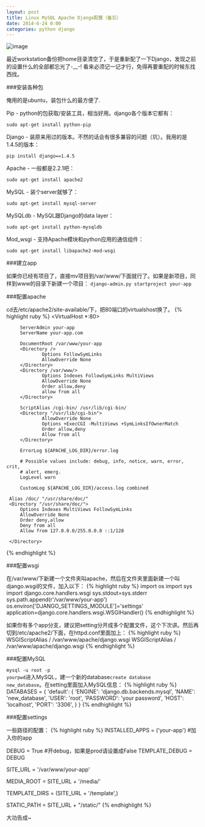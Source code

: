 ```yaml
---
layout: post
title: Linux MySQL Apache Django配置（备忘）
date: 2014-6-24 0:00
categories: python django
---
```


![image](http://andward-blog-picture.qiniudn.com/people_crossing.jpg)

最近workstation备份把home目录清空了，于是重新配了一下Django，发现之前的设置什么的全部都忘光了-__-! 看来必须记一记才行，免得再要重配的时候东找西找。

###安装各种包

俺用的是ubuntu，装包什么的最方便了.

Pip - python的包获取/安装工具，相当好用。django各个版本它都有：

<code>sudo apt-get install python-pip</code>

Django - 装原来用过的版本。不然的话会有很多兼容的问题（坑）。我用的是1.4.5的版本：

<code>pip install django==1.4.5</code>

Apache - 一般都是2.2.1吧：

<code>sudo apt-get install apache2</code>

MySQL - 装个server就够了：

<code>sudo apt-get install mysql-server</code>

MySQLdb - MySQL跟Django的data layer：

<code>sudo apt-get install python-mysqldb</code>

Mod_wsgi - 支持Apache模块和python应用的通信组件：

<code>sudo apt-get install libapache2-mod-wsgi</code>

###建立app

如果你已经有项目了，直接mv项目到/var/www/下面就行了。如果是新项目，同样到www的目录下新建一个项目：
<code>django-admin.py startproject your-app</code>

###配置apache

cd去/etc/apache2/site-available/下，把80端口的virtualshost换了。
{% highlight ruby %}
<VirtualHost *:80>

         ServerAdmin your-app
         ServerName your-app.com

         DocumentRoot /var/www/your-app
         <Directory />
                 Options FollowSymLinks
                 AllowOverride None
         </Directory>
         <Directory /var/www/>
                 Options Indexes FollowSymLinks MultiViews
                 AllowOverride None
                 Order allow,deny
                 allow from all
         </Directory>
 
         ScriptAlias /cgi-bin/ /usr/lib/cgi-bin/
         <Directory "/usr/lib/cgi-bin">
                 AllowOverride None
                 Options +ExecCGI -MultiViews +SymLinksIfOwnerMatch
                 Order allow,deny
                 Allow from all
         </Directory>
 
         ErrorLog ${APACHE_LOG_DIR}/error.log
 
         # Possible values include: debug, info, notice, warn, error, crit,
         # alert, emerg.
         LogLevel warn
 
         CustomLog ${APACHE_LOG_DIR}/access.log combined
 
     Alias /doc/ "/usr/share/doc/"
     <Directory "/usr/share/doc/">
         Options Indexes MultiViews FollowSymLinks
         AllowOverride None
         Order deny,allow
         Deny from all
         Allow from 127.0.0.0/255.0.0.0 ::1/128

     </Directory>
 </VirtualHost>
{% endhighlight %}

###配置wsgi

在/var/www/下新建一个文件夹叫apache，然后在文件夹里面新建一个叫django.wsgi的文件，加入以下：
{% highlight ruby %}
 import os
 import sys
 import django.core.handlers.wsgi
 sys.stdout=sys.stderr
 sys.path.append(r'/var/www/your-app')
 os.environ['DJANGO_SETTINGS_MODULE']='settings'
 application=django.core.handlers.wsgi.WSGIHandler()
{% endhighlight %}

如果你有多个app分支，建议把setting分开成多个配置文件，这个下次讲。然后再切到/etc/apache2/下面，在httpd.conf里面加上：
{% highlight ruby %}
WSGIScriptAlias / /var/www/apache/django.wsgi
WSGIScriptAlias / /var/www/apache/django.wsgi
{% endhighlight %}

###配置MySQL

<code>mysql -u root -p yourpwd</code>进入MySQL，建一个新的database<code>create database new_database</code>。在setting里面加入MySQL信息：
{% highlight ruby %}
DATABASES = {
    'default': {
        'ENGINE': 'django.db.backends.mysql',
        'NAME': 'new_database',
        'USER': 'root',
        'PASSWORD': 'your password',
        'HOST': 'localhost',
        'PORT': '3306',
    }
}
{% endhighlight %}

###配置settings

一些路径的配置：
{% highlight ruby %}
INSTALLED_APPS = ('your-app') #加入你的app

DEBUG = True #开debug，如果是prod请设置成False
TEMPLATE_DEBUG = DEBUG

SITE_URL = '/var/www/your-app'

MEDIA_ROOT = SITE_URL + '/media/'

TEMPLATE_DIRS = (SITE_URL + '/template',)

STATIC_PATH = SITE_URL + "/static/"
{% endhighlight %}

大功告成~



